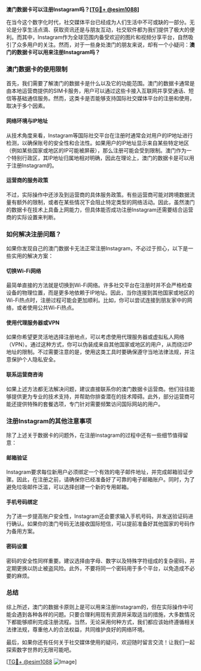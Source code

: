 **澳门数据卡可以注册Instagram吗？[[TG💪+ @esim1088](https://t.me/s/esim1088)]**

在当今这个数字化时代，社交媒体平台已经成为人们生活中不可或缺的一部分。无论是分享生活点滴、获取资讯还是与朋友互动，社交软件都为我们提供了极大的便利。而其中，Instagram作为全球范围内备受欢迎的图片和视频分享平台，自然吸引了众多用户的关注。然而，对于一些身处澳门的朋友来说，却有一个小疑问：**澳门的数据卡可以用来注册Instagram吗？**

### **澳门数据卡的使用限制**

首先，我们需要了解澳门的数据卡是什么以及它的功能范围。澳门的数据卡通常是由本地运营商提供的SIM卡服务，用户可以通过这些卡接入互联网并享受通话、短信等基础通信服务。然而，这类卡是否能够支持国际社交媒体平台的注册和使用，取决于多个因素。

#### **网络环境与IP地址**
从技术角度来看，Instagram等国际社交平台在注册时通常会对用户的IP地址进行检测，以确保账号的安全性和合法性。如果用户的IP地址显示来自某些特定地区（例如某些国家或地区的IP可能被屏蔽），那么注册可能会受到限制。澳门作为一个特别行政区，其IP地址归属地相对明确，因此在理论上，澳门的数据卡是可以用于注册Instagram的。

#### **运营商的服务政策**
不过，实际操作中还涉及到运营商的具体服务政策。有些运营商可能对跨境数据流量有额外的限制，或者在某些情况下会阻止特定类型的网络活动。因此，虽然澳门的数据卡在技术上具备上网能力，但具体能否成功注册Instagram还需要结合运营商的实际设置来判断。

### **如何解决注册问题？**

如果你发现自己的澳门数据卡无法正常注册Instagram，不必过于担心，以下是一些实用的解决方案：

#### **切换Wi-Fi网络**
最简单直接的方法就是切换到Wi-Fi网络。许多社交平台在注册时并不会严格检查设备的物理位置，而是更多地依赖于IP地址。因此，当你连接到其他国家或地区的Wi-Fi热点时，注册过程可能会更加顺利。比如，你可以尝试连接到朋友家中的网络，或者使用公共Wi-Fi热点。

#### **使用代理服务器或VPN**
如果你希望更灵活地选择注册地点，可以考虑使用代理服务器或虚拟私人网络（VPN）。通过这种方式，你可以伪装成来自其他国家或地区的用户，从而绕过IP地址的限制。不过需要注意的是，使用这类工具时要确保遵守当地法律法规，并注意保护个人隐私安全。

#### **联系运营商咨询**
如果上述方法都无法解决问题，建议直接联系你的澳门数据卡运营商。他们往往能够提供更为专业的技术支持，并帮助你排查潜在的技术障碍。此外，部分运营商可能还提供特殊的套餐选项，专门针对需要频繁访问国际网站的用户。

### **注册Instagram的其他注意事项**

除了上述关于数据卡的问题外，在注册Instagram的过程中还有一些细节值得留意：

#### **邮箱验证**
Instagram要求每位新用户必须绑定一个有效的电子邮件地址，并完成邮箱验证步骤。因此，在注册之前，请确保你已经准备好了可靠的电子邮箱账户。同时，为了避免垃圾邮件泛滥，可以选择创建一个新的专用邮箱。

#### **手机号码绑定**
为了进一步提高账户安全性，Instagram还会要求输入手机号码，并发送验证码进行确认。如果你的澳门号码无法接收国际短信，可以提前准备好其他国家的号码作为备用方案。

#### **密码设置**
密码的安全性同样重要。建议选择由字母、数字以及特殊字符组成的复杂密码，并定期更换以防止被盗风险。此外，不要将同一个密码用于多个平台，以免造成不必要的麻烦。

### **总结**

综上所述，澳门的数据卡原则上是可以用来注册Instagram的，但在实际操作中可能会遇到各种各样的问题。只要合理利用现有资源并采取适当的措施，大多数情况下都能够顺利完成注册流程。当然，无论采用何种方式，我们都应该始终遵循相关法律法规，尊重他人的合法权益，共同维护良好的网络环境。

最后，如果你还有任何关于社交媒体使用的疑问，欢迎随时留言交流！让我们一起探索数字世界的无限可能吧。

[[TG💪+ @esim1088](https://t.me/s/esim1088) ![Image](https://i.postimg.cc/4NQfJmqS/Snipaste-2025-05-13-00-14-12.png)]